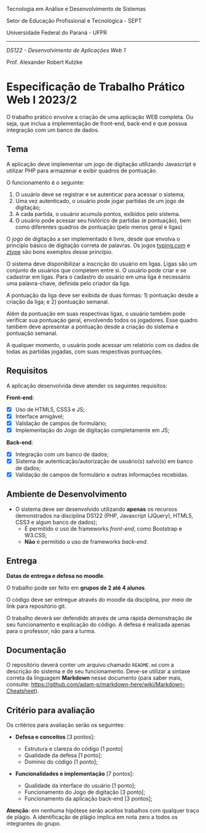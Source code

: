 Tecnologia em Análise e Desenvolvimento de Sistemas

Setor de Educação Profissional e Tecnológica - SEPT

Universidade Federal do Paraná - UFPR

---

*DS122 - Desenvolvimento de Aplicações Web 1*

Prof. Alexander Robert Kutzke

# Especificação de Trabalho Prático Web I 2023/2

O trabalho prático envolve a criação de uma aplicação WEB completa. Ou seja,
que inclua a implementação de front-end, back-end e que possua integração com 
um banco de dados.

## Tema

A aplicação deve implementar um jogo de digitação utilizando Javascript e utilizar PHP para armazenar e exibir quadros de pontuação.

O funcionamento é o seguinte:

1. O usuário deve se registrar e se autenticar para acessar o sistema;
2. Uma vez autenticado, o usuário pode jogar partidas de um jogo de digitação;
3. A cada partida, o usuário acumula pontos, exibidos pelo sistema.
4. O usuário pode acessar seu histórico de partidas (e pontuação), bem como diferentes quadros de pontuação (pelo menos geral e ligas)

O jogo de digitação a ser implementado é livre, desde que envolva o princípio básico de digitação correta de palavras. Os jogos [typing.com](https://www.typing.com/student/lesson/333/skill-builder) e [ztype](https://zty.pe/) são bons exemplos desse princípio.

O sistema deve disponibilizar a inscrição do usuário em ligas. Ligas são um conjunto de usuários que competem entre si.
O usuário pode criar e se cadastrar em ligas. Para o cadastro do usuário em uma liga é necessário uma palavra-chave, definida pelo criador da liga.

A pontuação da liga deve ser exibida de duas formas: 1) pontuação desde a criação da liga; e 2) pontuação semanal.

Além da pontuação em suas respectivas ligas, o usuário também pode verificar sua pontuação geral, envolvendo todos os jogadores. Esse quadro também deve apresentar a pontuação desde a criação do sistema e pontuação semanal.

A qualquer momento, o usuário pode acessar um relatório com os dados de todas as partidas jogadas, com suas respectivas pontuações.


## Requisitos

A aplicação desenvolvida deve atender os seguintes requisitos:

 **Front-end**:
  - [x] Uso de HTML5, CSS3 e JS;
  - [x] Interface amigável;
  - [x] Validação de campos de formulário;
  - [x] Implementação do Jogo de digitação completamente em JS;
      
 **Back-end**:
  - [x] Integração com um banco de dados;
  - [x] Sistema de autenticação/autorização de usuário(s) salvo(s) em banco de dados;
  - [x] Validação de campos de formulário e outras informações recebidas.

## Ambiente de Desenvolvimento

* O sistema deve ser desenvolvido utilizando **apenas** os recursos demonstrados
na disciplina DS122 (PHP, Javascript (JQuery), HTML5, CSS3 e algum banco de dados);
  * É permitido o uso de frameworks *front-end*, como Bootstrap e W3.CSS;
  * **Não** é permitido o uso de frameworks *back-end*.

## Entrega

**Datas de entrega e defesa no moodle**.

O trabalho pode ser feito em **grupos de 2 até 4 alunos**.

O código deve ser entregue através do moodle da disciplina, por meio de link para repositório git.

O trabalho deverá ser defendido através de uma rápida demonstração de seu funcionamento e explicação do código.
A defesa é realizada apenas para o professor, não para a turma.

## Documentação

O repositório deverá conter um arquivo chamado `README.md` com a descrição
do sistema e de seu funcionamento. Deve-se utilizar a sintaxe correta da
linguagem **Markdown** nesse documento (para saber mais, consulte: https://github.com/adam-p/markdown-here/wiki/Markdown-Cheatsheet).

## Critério para avaliação

Os critérios para avaliação serão os seguintes:

 * **Defesa e conceitos** [3 pontos]:
    * Estrutura e clareza do código [1 ponto]
    * Qualidade da defesa [1 ponto];
    * Domínio do código [1 ponto];

 * **Funcionalidades e implementação** [7 pontos]:
    * Qualidade da interface do usuário [1 ponto];
    * Funcionamento do Jogo de digitação [3 ponto];
    * Funcionamento da aplicação back-end [3 pontos];

**Atenção**: em nenhuma hipótese serão aceitos trabalhos com qualquer traço de plágio. A identificação de plágio implica em nota zero a todos os integrantes do grupo.
